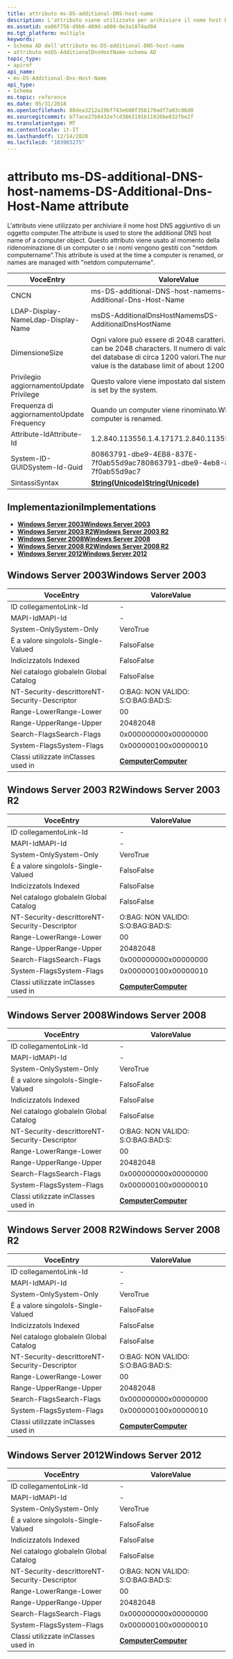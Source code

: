 ```yaml
---
title: attributo ms-DS-additional-DNS-host-name
description: L'attributo viene utilizzato per archiviare il nome host DNS aggiuntivo di un oggetto computer. Questo attributo viene usato al momento della ridenominazione di un controller di dominio.
ms.assetid: ea06f756-d9b6-409d-a008-0e3a1874ad94
ms.tgt_platform: multiple
keywords:
- Schema AD dell'attributo ms-DS-additional-DNS-host-name
- attributo msDS-AdditionalDnsHostName-schema AD
topic_type:
- apiref
api_name:
- ms-DS-Additional-Dns-Host-Name
api_type:
- Schema
ms.topic: reference
ms.date: 05/31/2018
ms.openlocfilehash: 88dea3212a19bf743e608f356170adf7a03c06d0
ms.sourcegitcommit: b77ace27b0432e7cd3863191b11926be032fbe2f
ms.translationtype: MT
ms.contentlocale: it-IT
ms.lasthandoff: 12/14/2020
ms.locfileid: "103965275"
---
```

# <a name="ms-ds-additional-dns-host-name-attribute"></a><span data-ttu-id="ddebe-106">attributo ms-DS-additional-DNS-host-name</span><span class="sxs-lookup"><span data-stu-id="ddebe-106">ms-DS-Additional-Dns-Host-Name attribute</span></span>

<span data-ttu-id="ddebe-107">L'attributo viene utilizzato per archiviare il nome host DNS aggiuntivo di un oggetto computer.</span><span class="sxs-lookup"><span data-stu-id="ddebe-107">The attribute is used to store the additional DNS host name of a computer object.</span></span> <span data-ttu-id="ddebe-108">Questo attributo viene usato al momento della ridenominazione di un computer o se i nomi vengono gestiti con "netdom computername".</span><span class="sxs-lookup"><span data-stu-id="ddebe-108">This attribute is used at the time a computer is renamed, or names are managed with "netdom computername".</span></span>



| <span data-ttu-id="ddebe-109">Voce</span><span class="sxs-lookup"><span data-stu-id="ddebe-109">Entry</span></span> | <span data-ttu-id="ddebe-110">Valore</span><span class="sxs-lookup"><span data-stu-id="ddebe-110">Value</span></span> |
|-------------------|-----------------------------------------------------------------------------|
| <span data-ttu-id="ddebe-111">CN</span><span class="sxs-lookup"><span data-stu-id="ddebe-111">CN</span></span>                | <span data-ttu-id="ddebe-112">ms-DS-additional-DNS-host-name</span><span class="sxs-lookup"><span data-stu-id="ddebe-112">ms-DS-Additional-Dns-Host-Name</span></span>                                              |
| <span data-ttu-id="ddebe-113">LDAP-Display-Name</span><span class="sxs-lookup"><span data-stu-id="ddebe-113">Ldap-Display-Name</span></span> | <span data-ttu-id="ddebe-114">msDS-AdditionalDnsHostName</span><span class="sxs-lookup"><span data-stu-id="ddebe-114">msDS-AdditionalDnsHostName</span></span>                                                  |
| <span data-ttu-id="ddebe-115">Dimensione</span><span class="sxs-lookup"><span data-stu-id="ddebe-115">Size</span></span>              | <span data-ttu-id="ddebe-116">Ogni valore può essere di 2048 caratteri.</span><span class="sxs-lookup"><span data-stu-id="ddebe-116">Each value can be 2048 characters.</span></span> <span data-ttu-id="ddebe-117">Il numero di valore è il limite del database di circa 1200 valori.</span><span class="sxs-lookup"><span data-stu-id="ddebe-117">The number of value is the database limit of about 1200 values.</span></span> |
| <span data-ttu-id="ddebe-118">Privilegio aggiornamento</span><span class="sxs-lookup"><span data-stu-id="ddebe-118">Update Privilege</span></span>  | <span data-ttu-id="ddebe-119">Questo valore viene impostato dal sistema.</span><span class="sxs-lookup"><span data-stu-id="ddebe-119">This value is set by the system.</span></span>                                            |
| <span data-ttu-id="ddebe-120">Frequenza di aggiornamento</span><span class="sxs-lookup"><span data-stu-id="ddebe-120">Update Frequency</span></span>  | <span data-ttu-id="ddebe-121">Quando un computer viene rinominato.</span><span class="sxs-lookup"><span data-stu-id="ddebe-121">When a computer is renamed.</span></span>                                                 |
| <span data-ttu-id="ddebe-122">Attribute-Id</span><span class="sxs-lookup"><span data-stu-id="ddebe-122">Attribute-Id</span></span>      | <span data-ttu-id="ddebe-123">1.2.840.113556.1.4.1717</span><span class="sxs-lookup"><span data-stu-id="ddebe-123">1.2.840.113556.1.4.1717</span></span>                                                     |
| <span data-ttu-id="ddebe-124">System-ID-GUID</span><span class="sxs-lookup"><span data-stu-id="ddebe-124">System-Id-Guid</span></span>    | <span data-ttu-id="ddebe-125">80863791-dbe9-4EB8-837E-7f0ab55d9ac7</span><span class="sxs-lookup"><span data-stu-id="ddebe-125">80863791-dbe9-4eb8-837e-7f0ab55d9ac7</span></span>                                        |
| <span data-ttu-id="ddebe-126">Sintassi</span><span class="sxs-lookup"><span data-stu-id="ddebe-126">Syntax</span></span>            | [<span data-ttu-id="ddebe-127">**String(Unicode)**</span><span class="sxs-lookup"><span data-stu-id="ddebe-127">**String(Unicode)**</span></span>](s-string-unicode.md)                                 |



## <a name="implementations"></a><span data-ttu-id="ddebe-128">Implementazioni</span><span class="sxs-lookup"><span data-stu-id="ddebe-128">Implementations</span></span>

-   [<span data-ttu-id="ddebe-129">**Windows Server 2003**</span><span class="sxs-lookup"><span data-stu-id="ddebe-129">**Windows Server 2003**</span></span>](#windows-server-2003)
-   [<span data-ttu-id="ddebe-130">**Windows Server 2003 R2**</span><span class="sxs-lookup"><span data-stu-id="ddebe-130">**Windows Server 2003 R2**</span></span>](#windows-server-2003-r2)
-   [<span data-ttu-id="ddebe-131">**Windows Server 2008**</span><span class="sxs-lookup"><span data-stu-id="ddebe-131">**Windows Server 2008**</span></span>](#windows-server-2008)
-   [<span data-ttu-id="ddebe-132">**Windows Server 2008 R2**</span><span class="sxs-lookup"><span data-stu-id="ddebe-132">**Windows Server 2008 R2**</span></span>](#windows-server-2008-r2)
-   [<span data-ttu-id="ddebe-133">**Windows Server 2012**</span><span class="sxs-lookup"><span data-stu-id="ddebe-133">**Windows Server 2012**</span></span>](#windows-server-2012)

## <a name="windows-server-2003"></a><span data-ttu-id="ddebe-134">Windows Server 2003</span><span class="sxs-lookup"><span data-stu-id="ddebe-134">Windows Server 2003</span></span>



| <span data-ttu-id="ddebe-135">Voce</span><span class="sxs-lookup"><span data-stu-id="ddebe-135">Entry</span></span> | <span data-ttu-id="ddebe-136">Valore</span><span class="sxs-lookup"><span data-stu-id="ddebe-136">Value</span></span> |
|------------------------|-------------------------------------------|
| <span data-ttu-id="ddebe-137">ID collegamento</span><span class="sxs-lookup"><span data-stu-id="ddebe-137">Link-Id</span></span>                | \-                                        |
| <span data-ttu-id="ddebe-138">MAPI-Id</span><span class="sxs-lookup"><span data-stu-id="ddebe-138">MAPI-Id</span></span>                | \-                                        |
| <span data-ttu-id="ddebe-139">System-Only</span><span class="sxs-lookup"><span data-stu-id="ddebe-139">System-Only</span></span>            | <span data-ttu-id="ddebe-140">Vero</span><span class="sxs-lookup"><span data-stu-id="ddebe-140">True</span></span>                                      |
| <span data-ttu-id="ddebe-141">È a valore singolo</span><span class="sxs-lookup"><span data-stu-id="ddebe-141">Is-Single-Valued</span></span>       | <span data-ttu-id="ddebe-142">Falso</span><span class="sxs-lookup"><span data-stu-id="ddebe-142">False</span></span>                                     |
| <span data-ttu-id="ddebe-143">Indicizzato</span><span class="sxs-lookup"><span data-stu-id="ddebe-143">Is Indexed</span></span>             | <span data-ttu-id="ddebe-144">Falso</span><span class="sxs-lookup"><span data-stu-id="ddebe-144">False</span></span>                                     |
| <span data-ttu-id="ddebe-145">Nel catalogo globale</span><span class="sxs-lookup"><span data-stu-id="ddebe-145">In Global Catalog</span></span>      | <span data-ttu-id="ddebe-146">Falso</span><span class="sxs-lookup"><span data-stu-id="ddebe-146">False</span></span>                                     |
| <span data-ttu-id="ddebe-147">NT-Security-descrittore</span><span class="sxs-lookup"><span data-stu-id="ddebe-147">NT-Security-Descriptor</span></span> | <span data-ttu-id="ddebe-148">O:BAG: NON VALIDO: S:</span><span class="sxs-lookup"><span data-stu-id="ddebe-148">O:BAG:BAD:S:</span></span>                              |
| <span data-ttu-id="ddebe-149">Range-Lower</span><span class="sxs-lookup"><span data-stu-id="ddebe-149">Range-Lower</span></span>            | <span data-ttu-id="ddebe-150">0</span><span class="sxs-lookup"><span data-stu-id="ddebe-150">0</span></span>                                         |
| <span data-ttu-id="ddebe-151">Range-Upper</span><span class="sxs-lookup"><span data-stu-id="ddebe-151">Range-Upper</span></span>            | <span data-ttu-id="ddebe-152">2048</span><span class="sxs-lookup"><span data-stu-id="ddebe-152">2048</span></span>                                      |
| <span data-ttu-id="ddebe-153">Search-Flags</span><span class="sxs-lookup"><span data-stu-id="ddebe-153">Search-Flags</span></span>           | <span data-ttu-id="ddebe-154">0x00000000</span><span class="sxs-lookup"><span data-stu-id="ddebe-154">0x00000000</span></span>                                |
| <span data-ttu-id="ddebe-155">System-Flags</span><span class="sxs-lookup"><span data-stu-id="ddebe-155">System-Flags</span></span>           | <span data-ttu-id="ddebe-156">0x00000010</span><span class="sxs-lookup"><span data-stu-id="ddebe-156">0x00000010</span></span>                                |
| <span data-ttu-id="ddebe-157">Classi utilizzate in</span><span class="sxs-lookup"><span data-stu-id="ddebe-157">Classes used in</span></span>        | [<span data-ttu-id="ddebe-158">**Computer**</span><span class="sxs-lookup"><span data-stu-id="ddebe-158">**Computer**</span></span>](c-computer.md)<br/> |



## <a name="windows-server-2003-r2"></a><span data-ttu-id="ddebe-159">Windows Server 2003 R2</span><span class="sxs-lookup"><span data-stu-id="ddebe-159">Windows Server 2003 R2</span></span>



| <span data-ttu-id="ddebe-160">Voce</span><span class="sxs-lookup"><span data-stu-id="ddebe-160">Entry</span></span> | <span data-ttu-id="ddebe-161">Valore</span><span class="sxs-lookup"><span data-stu-id="ddebe-161">Value</span></span> |
|------------------------|-------------------------------------------|
| <span data-ttu-id="ddebe-162">ID collegamento</span><span class="sxs-lookup"><span data-stu-id="ddebe-162">Link-Id</span></span>                | \-                                        |
| <span data-ttu-id="ddebe-163">MAPI-Id</span><span class="sxs-lookup"><span data-stu-id="ddebe-163">MAPI-Id</span></span>                | \-                                        |
| <span data-ttu-id="ddebe-164">System-Only</span><span class="sxs-lookup"><span data-stu-id="ddebe-164">System-Only</span></span>            | <span data-ttu-id="ddebe-165">Vero</span><span class="sxs-lookup"><span data-stu-id="ddebe-165">True</span></span>                                      |
| <span data-ttu-id="ddebe-166">È a valore singolo</span><span class="sxs-lookup"><span data-stu-id="ddebe-166">Is-Single-Valued</span></span>       | <span data-ttu-id="ddebe-167">Falso</span><span class="sxs-lookup"><span data-stu-id="ddebe-167">False</span></span>                                     |
| <span data-ttu-id="ddebe-168">Indicizzato</span><span class="sxs-lookup"><span data-stu-id="ddebe-168">Is Indexed</span></span>             | <span data-ttu-id="ddebe-169">Falso</span><span class="sxs-lookup"><span data-stu-id="ddebe-169">False</span></span>                                     |
| <span data-ttu-id="ddebe-170">Nel catalogo globale</span><span class="sxs-lookup"><span data-stu-id="ddebe-170">In Global Catalog</span></span>      | <span data-ttu-id="ddebe-171">Falso</span><span class="sxs-lookup"><span data-stu-id="ddebe-171">False</span></span>                                     |
| <span data-ttu-id="ddebe-172">NT-Security-descrittore</span><span class="sxs-lookup"><span data-stu-id="ddebe-172">NT-Security-Descriptor</span></span> | <span data-ttu-id="ddebe-173">O:BAG: NON VALIDO: S:</span><span class="sxs-lookup"><span data-stu-id="ddebe-173">O:BAG:BAD:S:</span></span>                              |
| <span data-ttu-id="ddebe-174">Range-Lower</span><span class="sxs-lookup"><span data-stu-id="ddebe-174">Range-Lower</span></span>            | <span data-ttu-id="ddebe-175">0</span><span class="sxs-lookup"><span data-stu-id="ddebe-175">0</span></span>                                         |
| <span data-ttu-id="ddebe-176">Range-Upper</span><span class="sxs-lookup"><span data-stu-id="ddebe-176">Range-Upper</span></span>            | <span data-ttu-id="ddebe-177">2048</span><span class="sxs-lookup"><span data-stu-id="ddebe-177">2048</span></span>                                      |
| <span data-ttu-id="ddebe-178">Search-Flags</span><span class="sxs-lookup"><span data-stu-id="ddebe-178">Search-Flags</span></span>           | <span data-ttu-id="ddebe-179">0x00000000</span><span class="sxs-lookup"><span data-stu-id="ddebe-179">0x00000000</span></span>                                |
| <span data-ttu-id="ddebe-180">System-Flags</span><span class="sxs-lookup"><span data-stu-id="ddebe-180">System-Flags</span></span>           | <span data-ttu-id="ddebe-181">0x00000010</span><span class="sxs-lookup"><span data-stu-id="ddebe-181">0x00000010</span></span>                                |
| <span data-ttu-id="ddebe-182">Classi utilizzate in</span><span class="sxs-lookup"><span data-stu-id="ddebe-182">Classes used in</span></span>        | [<span data-ttu-id="ddebe-183">**Computer**</span><span class="sxs-lookup"><span data-stu-id="ddebe-183">**Computer**</span></span>](c-computer.md)<br/> |



## <a name="windows-server-2008"></a><span data-ttu-id="ddebe-184">Windows Server 2008</span><span class="sxs-lookup"><span data-stu-id="ddebe-184">Windows Server 2008</span></span>



| <span data-ttu-id="ddebe-185">Voce</span><span class="sxs-lookup"><span data-stu-id="ddebe-185">Entry</span></span> | <span data-ttu-id="ddebe-186">Valore</span><span class="sxs-lookup"><span data-stu-id="ddebe-186">Value</span></span> |
|------------------------|-------------------------------------------|
| <span data-ttu-id="ddebe-187">ID collegamento</span><span class="sxs-lookup"><span data-stu-id="ddebe-187">Link-Id</span></span>                | \-                                        |
| <span data-ttu-id="ddebe-188">MAPI-Id</span><span class="sxs-lookup"><span data-stu-id="ddebe-188">MAPI-Id</span></span>                | \-                                        |
| <span data-ttu-id="ddebe-189">System-Only</span><span class="sxs-lookup"><span data-stu-id="ddebe-189">System-Only</span></span>            | <span data-ttu-id="ddebe-190">Vero</span><span class="sxs-lookup"><span data-stu-id="ddebe-190">True</span></span>                                      |
| <span data-ttu-id="ddebe-191">È a valore singolo</span><span class="sxs-lookup"><span data-stu-id="ddebe-191">Is-Single-Valued</span></span>       | <span data-ttu-id="ddebe-192">Falso</span><span class="sxs-lookup"><span data-stu-id="ddebe-192">False</span></span>                                     |
| <span data-ttu-id="ddebe-193">Indicizzato</span><span class="sxs-lookup"><span data-stu-id="ddebe-193">Is Indexed</span></span>             | <span data-ttu-id="ddebe-194">Falso</span><span class="sxs-lookup"><span data-stu-id="ddebe-194">False</span></span>                                     |
| <span data-ttu-id="ddebe-195">Nel catalogo globale</span><span class="sxs-lookup"><span data-stu-id="ddebe-195">In Global Catalog</span></span>      | <span data-ttu-id="ddebe-196">Falso</span><span class="sxs-lookup"><span data-stu-id="ddebe-196">False</span></span>                                     |
| <span data-ttu-id="ddebe-197">NT-Security-descrittore</span><span class="sxs-lookup"><span data-stu-id="ddebe-197">NT-Security-Descriptor</span></span> | <span data-ttu-id="ddebe-198">O:BAG: NON VALIDO: S:</span><span class="sxs-lookup"><span data-stu-id="ddebe-198">O:BAG:BAD:S:</span></span>                              |
| <span data-ttu-id="ddebe-199">Range-Lower</span><span class="sxs-lookup"><span data-stu-id="ddebe-199">Range-Lower</span></span>            | <span data-ttu-id="ddebe-200">0</span><span class="sxs-lookup"><span data-stu-id="ddebe-200">0</span></span>                                         |
| <span data-ttu-id="ddebe-201">Range-Upper</span><span class="sxs-lookup"><span data-stu-id="ddebe-201">Range-Upper</span></span>            | <span data-ttu-id="ddebe-202">2048</span><span class="sxs-lookup"><span data-stu-id="ddebe-202">2048</span></span>                                      |
| <span data-ttu-id="ddebe-203">Search-Flags</span><span class="sxs-lookup"><span data-stu-id="ddebe-203">Search-Flags</span></span>           | <span data-ttu-id="ddebe-204">0x00000000</span><span class="sxs-lookup"><span data-stu-id="ddebe-204">0x00000000</span></span>                                |
| <span data-ttu-id="ddebe-205">System-Flags</span><span class="sxs-lookup"><span data-stu-id="ddebe-205">System-Flags</span></span>           | <span data-ttu-id="ddebe-206">0x00000010</span><span class="sxs-lookup"><span data-stu-id="ddebe-206">0x00000010</span></span>                                |
| <span data-ttu-id="ddebe-207">Classi utilizzate in</span><span class="sxs-lookup"><span data-stu-id="ddebe-207">Classes used in</span></span>        | [<span data-ttu-id="ddebe-208">**Computer**</span><span class="sxs-lookup"><span data-stu-id="ddebe-208">**Computer**</span></span>](c-computer.md)<br/> |



## <a name="windows-server-2008-r2"></a><span data-ttu-id="ddebe-209">Windows Server 2008 R2</span><span class="sxs-lookup"><span data-stu-id="ddebe-209">Windows Server 2008 R2</span></span>



| <span data-ttu-id="ddebe-210">Voce</span><span class="sxs-lookup"><span data-stu-id="ddebe-210">Entry</span></span> | <span data-ttu-id="ddebe-211">Valore</span><span class="sxs-lookup"><span data-stu-id="ddebe-211">Value</span></span> |
|------------------------|-------------------------------------------|
| <span data-ttu-id="ddebe-212">ID collegamento</span><span class="sxs-lookup"><span data-stu-id="ddebe-212">Link-Id</span></span>                | \-                                        |
| <span data-ttu-id="ddebe-213">MAPI-Id</span><span class="sxs-lookup"><span data-stu-id="ddebe-213">MAPI-Id</span></span>                | \-                                        |
| <span data-ttu-id="ddebe-214">System-Only</span><span class="sxs-lookup"><span data-stu-id="ddebe-214">System-Only</span></span>            | <span data-ttu-id="ddebe-215">Vero</span><span class="sxs-lookup"><span data-stu-id="ddebe-215">True</span></span>                                      |
| <span data-ttu-id="ddebe-216">È a valore singolo</span><span class="sxs-lookup"><span data-stu-id="ddebe-216">Is-Single-Valued</span></span>       | <span data-ttu-id="ddebe-217">Falso</span><span class="sxs-lookup"><span data-stu-id="ddebe-217">False</span></span>                                     |
| <span data-ttu-id="ddebe-218">Indicizzato</span><span class="sxs-lookup"><span data-stu-id="ddebe-218">Is Indexed</span></span>             | <span data-ttu-id="ddebe-219">Falso</span><span class="sxs-lookup"><span data-stu-id="ddebe-219">False</span></span>                                     |
| <span data-ttu-id="ddebe-220">Nel catalogo globale</span><span class="sxs-lookup"><span data-stu-id="ddebe-220">In Global Catalog</span></span>      | <span data-ttu-id="ddebe-221">Falso</span><span class="sxs-lookup"><span data-stu-id="ddebe-221">False</span></span>                                     |
| <span data-ttu-id="ddebe-222">NT-Security-descrittore</span><span class="sxs-lookup"><span data-stu-id="ddebe-222">NT-Security-Descriptor</span></span> | <span data-ttu-id="ddebe-223">O:BAG: NON VALIDO: S:</span><span class="sxs-lookup"><span data-stu-id="ddebe-223">O:BAG:BAD:S:</span></span>                              |
| <span data-ttu-id="ddebe-224">Range-Lower</span><span class="sxs-lookup"><span data-stu-id="ddebe-224">Range-Lower</span></span>            | <span data-ttu-id="ddebe-225">0</span><span class="sxs-lookup"><span data-stu-id="ddebe-225">0</span></span>                                         |
| <span data-ttu-id="ddebe-226">Range-Upper</span><span class="sxs-lookup"><span data-stu-id="ddebe-226">Range-Upper</span></span>            | <span data-ttu-id="ddebe-227">2048</span><span class="sxs-lookup"><span data-stu-id="ddebe-227">2048</span></span>                                      |
| <span data-ttu-id="ddebe-228">Search-Flags</span><span class="sxs-lookup"><span data-stu-id="ddebe-228">Search-Flags</span></span>           | <span data-ttu-id="ddebe-229">0x00000000</span><span class="sxs-lookup"><span data-stu-id="ddebe-229">0x00000000</span></span>                                |
| <span data-ttu-id="ddebe-230">System-Flags</span><span class="sxs-lookup"><span data-stu-id="ddebe-230">System-Flags</span></span>           | <span data-ttu-id="ddebe-231">0x00000010</span><span class="sxs-lookup"><span data-stu-id="ddebe-231">0x00000010</span></span>                                |
| <span data-ttu-id="ddebe-232">Classi utilizzate in</span><span class="sxs-lookup"><span data-stu-id="ddebe-232">Classes used in</span></span>        | [<span data-ttu-id="ddebe-233">**Computer**</span><span class="sxs-lookup"><span data-stu-id="ddebe-233">**Computer**</span></span>](c-computer.md)<br/> |



## <a name="windows-server-2012"></a><span data-ttu-id="ddebe-234">Windows Server 2012</span><span class="sxs-lookup"><span data-stu-id="ddebe-234">Windows Server 2012</span></span>



| <span data-ttu-id="ddebe-235">Voce</span><span class="sxs-lookup"><span data-stu-id="ddebe-235">Entry</span></span> | <span data-ttu-id="ddebe-236">Valore</span><span class="sxs-lookup"><span data-stu-id="ddebe-236">Value</span></span> |
|------------------------|-------------------------------------------|
| <span data-ttu-id="ddebe-237">ID collegamento</span><span class="sxs-lookup"><span data-stu-id="ddebe-237">Link-Id</span></span>                | \-                                        |
| <span data-ttu-id="ddebe-238">MAPI-Id</span><span class="sxs-lookup"><span data-stu-id="ddebe-238">MAPI-Id</span></span>                | \-                                        |
| <span data-ttu-id="ddebe-239">System-Only</span><span class="sxs-lookup"><span data-stu-id="ddebe-239">System-Only</span></span>            | <span data-ttu-id="ddebe-240">Vero</span><span class="sxs-lookup"><span data-stu-id="ddebe-240">True</span></span>                                      |
| <span data-ttu-id="ddebe-241">È a valore singolo</span><span class="sxs-lookup"><span data-stu-id="ddebe-241">Is-Single-Valued</span></span>       | <span data-ttu-id="ddebe-242">Falso</span><span class="sxs-lookup"><span data-stu-id="ddebe-242">False</span></span>                                     |
| <span data-ttu-id="ddebe-243">Indicizzato</span><span class="sxs-lookup"><span data-stu-id="ddebe-243">Is Indexed</span></span>             | <span data-ttu-id="ddebe-244">Falso</span><span class="sxs-lookup"><span data-stu-id="ddebe-244">False</span></span>                                     |
| <span data-ttu-id="ddebe-245">Nel catalogo globale</span><span class="sxs-lookup"><span data-stu-id="ddebe-245">In Global Catalog</span></span>      | <span data-ttu-id="ddebe-246">Falso</span><span class="sxs-lookup"><span data-stu-id="ddebe-246">False</span></span>                                     |
| <span data-ttu-id="ddebe-247">NT-Security-descrittore</span><span class="sxs-lookup"><span data-stu-id="ddebe-247">NT-Security-Descriptor</span></span> | <span data-ttu-id="ddebe-248">O:BAG: NON VALIDO: S:</span><span class="sxs-lookup"><span data-stu-id="ddebe-248">O:BAG:BAD:S:</span></span>                              |
| <span data-ttu-id="ddebe-249">Range-Lower</span><span class="sxs-lookup"><span data-stu-id="ddebe-249">Range-Lower</span></span>            | <span data-ttu-id="ddebe-250">0</span><span class="sxs-lookup"><span data-stu-id="ddebe-250">0</span></span>                                         |
| <span data-ttu-id="ddebe-251">Range-Upper</span><span class="sxs-lookup"><span data-stu-id="ddebe-251">Range-Upper</span></span>            | <span data-ttu-id="ddebe-252">2048</span><span class="sxs-lookup"><span data-stu-id="ddebe-252">2048</span></span>                                      |
| <span data-ttu-id="ddebe-253">Search-Flags</span><span class="sxs-lookup"><span data-stu-id="ddebe-253">Search-Flags</span></span>           | <span data-ttu-id="ddebe-254">0x00000000</span><span class="sxs-lookup"><span data-stu-id="ddebe-254">0x00000000</span></span>                                |
| <span data-ttu-id="ddebe-255">System-Flags</span><span class="sxs-lookup"><span data-stu-id="ddebe-255">System-Flags</span></span>           | <span data-ttu-id="ddebe-256">0x00000010</span><span class="sxs-lookup"><span data-stu-id="ddebe-256">0x00000010</span></span>                                |
| <span data-ttu-id="ddebe-257">Classi utilizzate in</span><span class="sxs-lookup"><span data-stu-id="ddebe-257">Classes used in</span></span>        | [<span data-ttu-id="ddebe-258">**Computer**</span><span class="sxs-lookup"><span data-stu-id="ddebe-258">**Computer**</span></span>](c-computer.md)<br/> |



 

 





